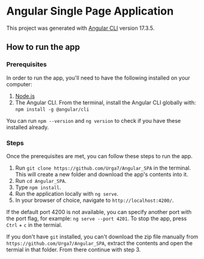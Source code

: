 # Angular Single Page Application
This project was generated with [Angular CLI](https://github.com/angular/angular-cli) version 17.3.5.

## How to run the app

### Prerequisites
In order to run the app, you'll need to have the following installed on your computer:
1. [Node.js](https://nodejs.org/en)
2. The Angular CLI. From the terminal, install the Angular CLI globally with: `npm install -g @angular/cli` 

You can run `npm --version` and `ng version` to check if you have these installed already.

### Steps
Once the prerequisites are met, you can follow these steps to run the app.
1. Run `git clone https://github.com/Urga7/Angular_SPA` in the terminal. This will create a new folder and download the app's contents into it.
2. Run `cd Angular_SPA`.
3. Type `npm install`.
4. Run the application locally with `ng serve`.
5. In your browser of choice, navigate to `http://localhost:4200/`.

If the default port 4200 is not available, you can specify another port with the port flag, for example:
`ng serve --port 4201`. To stop the app, press `Ctrl` + `c` in the termial.

If you don't have `git` installed, you can't download the zip file manually from `https://github.com/Urga7/Angular_SPA`, extract the contents and open the termial in that folder. From there continue with step 3.
